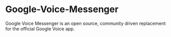 Google-Voice-Messenger
======================

Google Voice Messenger is an open source, community driven replacement for the official Google Voice app.